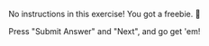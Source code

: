 No instructions in this exercise! You got a freebie. 💫

Press "Submit Answer" and "Next", and go get 'em!
